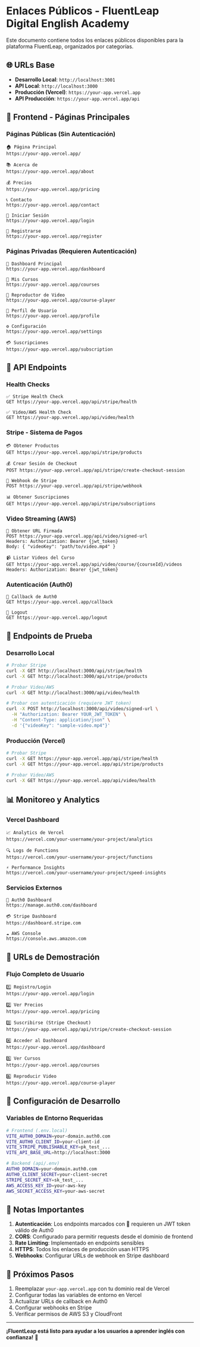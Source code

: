# Enlaces Públicos - FluentLeap Digital English Academy

Este documento contiene todos los enlaces públicos disponibles para la plataforma FluentLeap, organizados por categorías.

## 🌐 URLs Base

- **Desarrollo Local**: `http://localhost:3001`
- **API Local**: `http://localhost:3000`
- **Producción (Vercel)**: `https://your-app.vercel.app`
- **API Producción**: `https://your-app.vercel.app/api`

## 📱 Frontend - Páginas Principales

### Páginas Públicas (Sin Autenticación)
```
🏠 Página Principal
https://your-app.vercel.app/

📚 Acerca de
https://your-app.vercel.app/about

💰 Precios
https://your-app.vercel.app/pricing

📞 Contacto
https://your-app.vercel.app/contact

🔐 Iniciar Sesión
https://your-app.vercel.app/login

📝 Registrarse
https://your-app.vercel.app/register
```

### Páginas Privadas (Requieren Autenticación)
```
🎯 Dashboard Principal
https://your-app.vercel.app/dashboard

📖 Mis Cursos
https://your-app.vercel.app/courses

🎥 Reproductor de Video
https://your-app.vercel.app/course-player

👤 Perfil de Usuario
https://your-app.vercel.app/profile

⚙️ Configuración
https://your-app.vercel.app/settings

💳 Suscripciones
https://your-app.vercel.app/subscription
```

## 🔌 API Endpoints

### Health Checks
```
✅ Stripe Health Check
GET https://your-app.vercel.app/api/stripe/health

✅ Video/AWS Health Check
GET https://your-app.vercel.app/api/video/health
```

### Stripe - Sistema de Pagos
```
💳 Obtener Productos
GET https://your-app.vercel.app/api/stripe/products

💰 Crear Sesión de Checkout
POST https://your-app.vercel.app/api/stripe/create-checkout-session

🔔 Webhook de Stripe
POST https://your-app.vercel.app/api/stripe/webhook

📊 Obtener Suscripciones
GET https://your-app.vercel.app/api/stripe/subscriptions
```

### Video Streaming (AWS)
```
🎥 Obtener URL Firmada
POST https://your-app.vercel.app/api/video/signed-url
Headers: Authorization: Bearer {jwt_token}
Body: { "videoKey": "path/to/video.mp4" }

📹 Listar Videos del Curso
GET https://your-app.vercel.app/api/video/course/{courseId}/videos
Headers: Authorization: Bearer {jwt_token}
```

### Autenticación (Auth0)
```
🔐 Callback de Auth0
GET https://your-app.vercel.app/callback

🚪 Logout
GET https://your-app.vercel.app/logout
```

## 🧪 Endpoints de Prueba

### Desarrollo Local
```bash
# Probar Stripe
curl -X GET http://localhost:3000/api/stripe/health
curl -X GET http://localhost:3000/api/stripe/products

# Probar Video/AWS
curl -X GET http://localhost:3000/api/video/health

# Probar con autenticación (requiere JWT token)
curl -X POST http://localhost:3000/api/video/signed-url \
  -H "Authorization: Bearer YOUR_JWT_TOKEN" \
  -H "Content-Type: application/json" \
  -d '{"videoKey": "sample-video.mp4"}'
```

### Producción (Vercel)
```bash
# Probar Stripe
curl -X GET https://your-app.vercel.app/api/stripe/health
curl -X GET https://your-app.vercel.app/api/stripe/products

# Probar Video/AWS
curl -X GET https://your-app.vercel.app/api/video/health
```

## 📊 Monitoreo y Analytics

### Vercel Dashboard
```
📈 Analytics de Vercel
https://vercel.com/your-username/your-project/analytics

🔍 Logs de Functions
https://vercel.com/your-username/your-project/functions

⚡ Performance Insights
https://vercel.com/your-username/your-project/speed-insights
```

### Servicios Externos
```
🔐 Auth0 Dashboard
https://manage.auth0.com/dashboard

💳 Stripe Dashboard
https://dashboard.stripe.com

☁️ AWS Console
https://console.aws.amazon.com
```

## 🎯 URLs de Demostración

### Flujo Completo de Usuario
```
1️⃣ Registro/Login
https://your-app.vercel.app/login

2️⃣ Ver Precios
https://your-app.vercel.app/pricing

3️⃣ Suscribirse (Stripe Checkout)
https://your-app.vercel.app/api/stripe/create-checkout-session

4️⃣ Acceder al Dashboard
https://your-app.vercel.app/dashboard

5️⃣ Ver Cursos
https://your-app.vercel.app/courses

6️⃣ Reproducir Video
https://your-app.vercel.app/course-player
```

## 🔧 Configuración de Desarrollo

### Variables de Entorno Requeridas
```bash
# Frontend (.env.local)
VITE_AUTH0_DOMAIN=your-domain.auth0.com
VITE_AUTH0_CLIENT_ID=your-client-id
VITE_STRIPE_PUBLISHABLE_KEY=pk_test_...
VITE_API_BASE_URL=http://localhost:3000

# Backend (api/.env)
AUTH0_DOMAIN=your-domain.auth0.com
AUTH0_CLIENT_SECRET=your-client-secret
STRIPE_SECRET_KEY=sk_test_...
AWS_ACCESS_KEY_ID=your-aws-key
AWS_SECRET_ACCESS_KEY=your-aws-secret
```

## 📝 Notas Importantes

1. **Autenticación**: Los endpoints marcados con 🔐 requieren un JWT token válido de Auth0
2. **CORS**: Configurado para permitir requests desde el dominio de frontend
3. **Rate Limiting**: Implementado en endpoints sensibles
4. **HTTPS**: Todos los enlaces de producción usan HTTPS
5. **Webhooks**: Configurar URLs de webhook en Stripe dashboard

## 🚀 Próximos Pasos

1. Reemplazar `your-app.vercel.app` con tu dominio real de Vercel
2. Configurar todas las variables de entorno en Vercel
3. Actualizar URLs de callback en Auth0
4. Configurar webhooks en Stripe
5. Verificar permisos de AWS S3 y CloudFront

---

**¡FluentLeap está listo para ayudar a los usuarios a aprender inglés con confianza!** 🌟